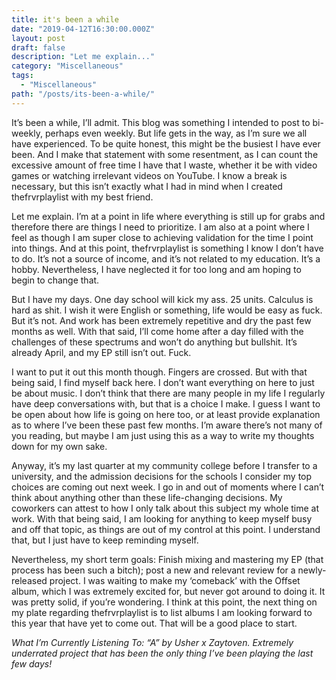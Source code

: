 ```yaml
---
title: it's been a while
date: "2019-04-12T16:30:00.000Z"
layout: post
draft: false
description: "Let me explain..."
category: "Miscellaneous"
tags:
  - "Miscellaneous"
path: "/posts/its-been-a-while/"
---
```


It’s been a while, I’ll admit. This blog was something I intended to post to bi-weekly, perhaps even weekly. But life gets in the way, as I’m sure we all have experienced. To be quite honest, this might be the busiest I have ever been. And I make that statement with some resentment, as I can count the excessive amount of free time I have that I waste, whether it be with video games or watching irrelevant videos on YouTube. I know a break is necessary, but this isn’t exactly what I had in mind when I created thefrvrplaylist with my best friend.

Let me explain. I’m at a point in life where everything is still up for grabs and therefore there are things I need to prioritize. I am also at a point where I feel as though I am super close to achieving validation for the time I point into things. And at this point, thefrvrplaylist is something I know I don’t have to do. It’s not a source of income, and it’s not related to my education. It’s a hobby. Nevertheless, I have neglected it for too long and am hoping to begin to change that.

But I have my days. One day school will kick my ass. 25 units. Calculus is hard as shit. I wish it were English or something, life would be easy as fuck. But it’s not. And work has been extremely repetitive and dry the past few months as well. With that said, I’ll come home after a day filled with the challenges of these spectrums and won’t do anything but bullshit. It’s already April, and my EP still isn’t out. Fuck.

I want to put it out this month though. Fingers are crossed. But with that being said, I find myself back here. I don’t want everything on here to just be about music. I don’t think that there are many people in my life I regularly have deep conversations with, but that is a choice I make. I guess I want to be open about how life is going on here too, or at least provide explanation as to where I’ve been these past few months. I’m aware there’s not many of you reading, but maybe I am just using this as a way to write my thoughts down for my own sake.

Anyway, it’s my last quarter at my community college before I transfer to a university, and the admission decisions for the schools I consider my top choices are coming out next week. I go in and out of moments where I can’t think about anything other than these life-changing decisions. My coworkers can attest to how I only talk about this subject my whole time at work. With that being said, I am looking for anything to keep myself busy and off that topic, as things are out of my control at this point. I understand that, but I just have to keep reminding myself.

Nevertheless, my short term goals: Finish mixing and mastering my EP (that process has been such a bitch); post a new and relevant review for a newly-released project. I was waiting to make my ‘comeback’ with the Offset album, which I was extremely excited for, but never got around to doing it. It was pretty solid, if you’re wondering. I think at this point, the next thing on my plate regarding thefrvrplaylist is to list albums I am looking forward to this year that have yet to come out. That will be a good place to start.

*What I’m Currently Listening To: “A” by Usher x Zaytoven. Extremely underrated project that has been the only thing I’ve been playing the last few days!*